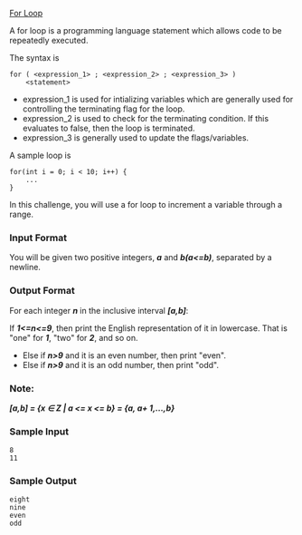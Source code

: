 <a href="https://www.hackerrank.com/challenges/c-tutorial-for-loop" target="_blank">For Loop</a>

A for loop is a programming language statement which allows code to be repeatedly executed.

The syntax is
```
for ( <expression_1> ; <expression_2> ; <expression_3> )
    <statement>
```
- expression_1 is used for intializing variables which are generally used for controlling the terminating flag for the loop.
- expression_2 is used to check for the terminating condition. If this evaluates to false, then the loop is terminated.
- expression_3 is generally used to update the flags/variables.  
   
A sample loop is
```
for(int i = 0; i < 10; i++) {
    ...
}
```
In this challenge, you will use a for loop to increment a variable through a range.

### Input Format

You will be given two positive integers, ***a*** and ***b(a<=b)***, separated by a newline.

### Output Format

For each integer ***n*** in the inclusive interval ***[a,b]***:

If ***1<=n<=9***, then print the English representation of it in lowercase. That is "one" for ***1***, "two" for ***2***, and so on.
- Else if ***n>9*** and it is an even number, then print "even".
- Else if ***n>9*** and it is an odd number, then print "odd".
### Note: 
***[a,b] = {x ∈ Z | a <= x <= b} = {a, a+ 1,...,b}***
### Sample Input
```
8
11
```
### Sample Output
```
eight
nine
even
odd
```
